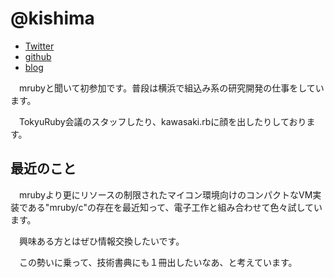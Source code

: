 # @kishima

  * [Twitter](https://twitter.com/kishima)
  * [github](https://github.com/kishima)
  * [blog](https://silentworlds.info/)

　mrubyと聞いて初参加です。普段は横浜で組込み系の研究開発の仕事をしています。

　TokyuRuby会議のスタッフしたり、kawasaki.rbに顔を出したりしております。

## 最近のこと
　mrubyより更にリソースの制限されたマイコン環境向けのコンパクトなVM実装である"mruby/c"の存在を最近知って、電子工作と組み合わせて色々試しています。

　興味ある方とはぜひ情報交換したいです。

　この勢いに乗って、技術書典にも１冊出したいなあ、と考えています。
